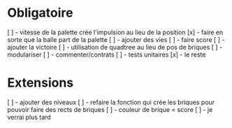 # Obligatoire

[ ] - vitesse de la palette crée l'impulsion au lieu de la position
[x] - faire en sorte que la balle part de la palette
[ ] - ajouter des vies
[ ] - faire score
[ ] - ajouter la victoire
[ ] - utilisation de quadtree au lieu de pos de briques
[ ] - modulariser
[ ] - commenter/contrats
[ ] - tests unitaires
[x] - le reste

# Extensions

[ ] - ajouter des niveaux
[ ] - refaire la fonction qui crée les briques pour pouvoir faire des rects de briques
[ ] - couleur de brique = score
[ ] - je verrai plus tard